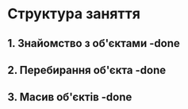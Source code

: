 # Структура заняття

## 1. Знайомство з об'єктами -done

## 2. Перебирання об'єкта -done

## 3. Масив об'єктів -done

